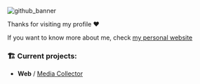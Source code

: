 ![github_banner](https://github.com/user-attachments/assets/e6dd909b-597b-43db-a10a-d968f1e53dea)

Thanks for visiting my profile ❤️

If you want to know more about me, check [my personal website](https://sxdny.dev)

### 🏗️ Current projects:

- **Web** / [Media Collector](https://github.com/sxdny/media-collector)
  
